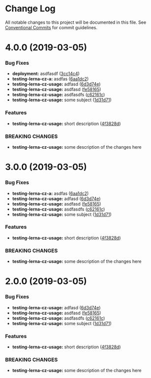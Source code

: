 # Change Log

All notable changes to this project will be documented in this file.
See [Conventional Commits](https://conventionalcommits.org) for commit guidelines.

# 4.0.0 (2019-03-05)


### Bug Fixes

* **deployment:** asdfasdf ([3cc14c4](https://github.com/harrysolovay/testing-lerna-cz/commit/3cc14c4))
* **testing-lerna-cz-a:** asdfas ([6aa1dc2](https://github.com/harrysolovay/testing-lerna-cz/commit/6aa1dc2))
* **testing-lerna-cz-usage:** adfasd ([6d3d74e](https://github.com/harrysolovay/testing-lerna-cz/commit/6d3d74e))
* **testing-lerna-cz-usage:** asdfasd ([fe58165](https://github.com/harrysolovay/testing-lerna-cz/commit/fe58165))
* **testing-lerna-cz-usage:** asdfasdfs ([c62161c](https://github.com/harrysolovay/testing-lerna-cz/commit/c62161c))
* **testing-lerna-cz-usage:** some subject ([1d31d71](https://github.com/harrysolovay/testing-lerna-cz/commit/1d31d71))


### Features

* **testing-lerna-cz-usage:** short description ([4f3828d](https://github.com/harrysolovay/testing-lerna-cz/commit/4f3828d))


### BREAKING CHANGES

* **testing-lerna-cz-usage:** some description of the changes here





# 3.0.0 (2019-03-05)


### Bug Fixes

* **testing-lerna-cz-a:** asdfas ([6aa1dc2](https://github.com/harrysolovay/testing-lerna-cz/commit/6aa1dc2))
* **testing-lerna-cz-usage:** adfasd ([6d3d74e](https://github.com/harrysolovay/testing-lerna-cz/commit/6d3d74e))
* **testing-lerna-cz-usage:** asdfasd ([fe58165](https://github.com/harrysolovay/testing-lerna-cz/commit/fe58165))
* **testing-lerna-cz-usage:** asdfasdfs ([c62161c](https://github.com/harrysolovay/testing-lerna-cz/commit/c62161c))
* **testing-lerna-cz-usage:** some subject ([1d31d71](https://github.com/harrysolovay/testing-lerna-cz/commit/1d31d71))


### Features

* **testing-lerna-cz-usage:** short description ([4f3828d](https://github.com/harrysolovay/testing-lerna-cz/commit/4f3828d))


### BREAKING CHANGES

* **testing-lerna-cz-usage:** some description of the changes here





# 2.0.0 (2019-03-05)


### Bug Fixes

* **testing-lerna-cz-usage:** adfasd ([6d3d74e](https://github.com/harrysolovay/testing-lerna-cz/commit/6d3d74e))
* **testing-lerna-cz-usage:** asdfasd ([fe58165](https://github.com/harrysolovay/testing-lerna-cz/commit/fe58165))
* **testing-lerna-cz-usage:** asdfasdfs ([c62161c](https://github.com/harrysolovay/testing-lerna-cz/commit/c62161c))
* **testing-lerna-cz-usage:** some subject ([1d31d71](https://github.com/harrysolovay/testing-lerna-cz/commit/1d31d71))


### Features

* **testing-lerna-cz-usage:** short description ([4f3828d](https://github.com/harrysolovay/testing-lerna-cz/commit/4f3828d))


### BREAKING CHANGES

* **testing-lerna-cz-usage:** some description of the changes here
